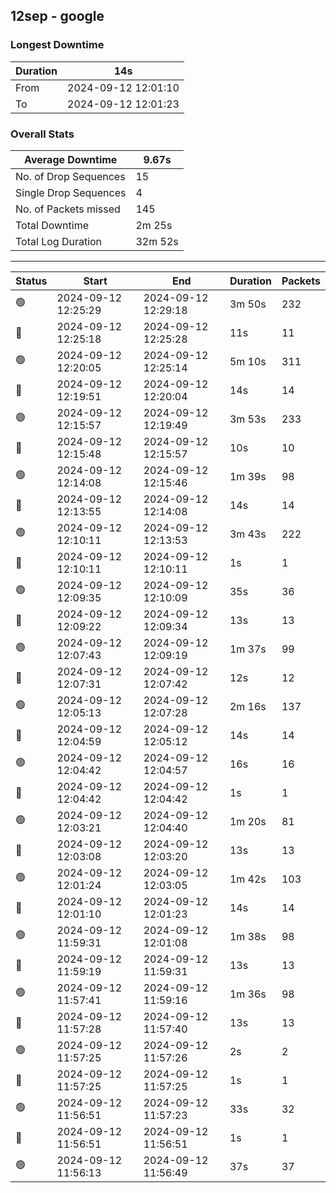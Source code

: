 
## 12sep - google

### Longest Downtime

Duration | 14s
---- | ----
From | 2024-09-12 12:01:10
To | 2024-09-12 12:01:23

### Overall Stats

Average Downtime | 9.67s
---- | ----
No. of Drop Sequences | 15
Single Drop Sequences | 4
No. of Packets missed | 145
Total Downtime | 2m 25s
Total Log Duration | 32m 52s


---------

Status | Start | End | Duration | Packets
---- | ---- | ---- | ---- | ----
🟢 | 2024-09-12 12:25:29 | 2024-09-12 12:29:18 | 3m 50s | 232
🔴 | 2024-09-12 12:25:18 | 2024-09-12 12:25:28 | 11s | 11
🟢 | 2024-09-12 12:20:05 | 2024-09-12 12:25:14 | 5m 10s | 311
🔴 | 2024-09-12 12:19:51 | 2024-09-12 12:20:04 | 14s | 14
🟢 | 2024-09-12 12:15:57 | 2024-09-12 12:19:49 | 3m 53s | 233
🔴 | 2024-09-12 12:15:48 | 2024-09-12 12:15:57 | 10s | 10
🟢 | 2024-09-12 12:14:08 | 2024-09-12 12:15:46 | 1m 39s | 98
🔴 | 2024-09-12 12:13:55 | 2024-09-12 12:14:08 | 14s | 14
🟢 | 2024-09-12 12:10:11 | 2024-09-12 12:13:53 | 3m 43s | 222
🔴 | 2024-09-12 12:10:11 | 2024-09-12 12:10:11 | 1s | 1
🟢 | 2024-09-12 12:09:35 | 2024-09-12 12:10:09 | 35s | 36
🔴 | 2024-09-12 12:09:22 | 2024-09-12 12:09:34 | 13s | 13
🟢 | 2024-09-12 12:07:43 | 2024-09-12 12:09:19 | 1m 37s | 99
🔴 | 2024-09-12 12:07:31 | 2024-09-12 12:07:42 | 12s | 12
🟢 | 2024-09-12 12:05:13 | 2024-09-12 12:07:28 | 2m 16s | 137
🔴 | 2024-09-12 12:04:59 | 2024-09-12 12:05:12 | 14s | 14
🟢 | 2024-09-12 12:04:42 | 2024-09-12 12:04:57 | 16s | 16
🔴 | 2024-09-12 12:04:42 | 2024-09-12 12:04:42 | 1s | 1
🟢 | 2024-09-12 12:03:21 | 2024-09-12 12:04:40 | 1m 20s | 81
🔴 | 2024-09-12 12:03:08 | 2024-09-12 12:03:20 | 13s | 13
🟢 | 2024-09-12 12:01:24 | 2024-09-12 12:03:05 | 1m 42s | 103
🔴 | 2024-09-12 12:01:10 | 2024-09-12 12:01:23 | 14s | 14
🟢 | 2024-09-12 11:59:31 | 2024-09-12 12:01:08 | 1m 38s | 98
🔴 | 2024-09-12 11:59:19 | 2024-09-12 11:59:31 | 13s | 13
🟢 | 2024-09-12 11:57:41 | 2024-09-12 11:59:16 | 1m 36s | 98
🔴 | 2024-09-12 11:57:28 | 2024-09-12 11:57:40 | 13s | 13
🟢 | 2024-09-12 11:57:25 | 2024-09-12 11:57:26 | 2s | 2
🔴 | 2024-09-12 11:57:25 | 2024-09-12 11:57:25 | 1s | 1
🟢 | 2024-09-12 11:56:51 | 2024-09-12 11:57:23 | 33s | 32
🔴 | 2024-09-12 11:56:51 | 2024-09-12 11:56:51 | 1s | 1
🟢 | 2024-09-12 11:56:13 | 2024-09-12 11:56:49 | 37s | 37